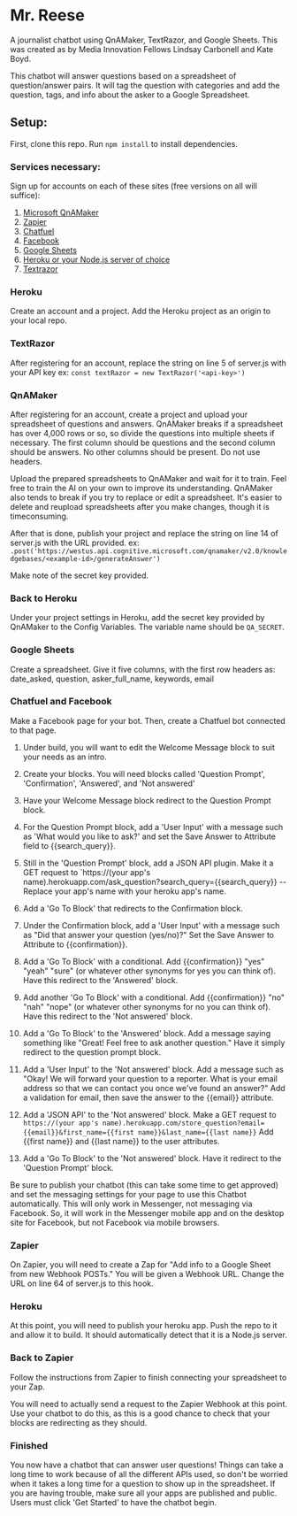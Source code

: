 # Mr. Reese
A journalist chatbot using QnAMaker, TextRazor, and Google Sheets. This was created as by Media Innovation Fellows Lindsay Carbonell and Kate Boyd.

This chatbot will answer questions based on a spreadsheet of question/answer pairs. It will tag the question with categories and add the question, tags, and info about the asker to a Google Spreadsheet.

## Setup:

First, clone this repo.
Run `npm install` to install dependencies.

### Services necessary:
Sign up for accounts on each of these sites (free versions on all will suffice):
1. [Microsoft QnAMaker](https://qnamaker.ai/)
2. [Zapier](https://zapier.com)
3. [Chatfuel](https://chatfuel.com/)
4. [Facebook](https://facebook.com/)
4. [Google Sheets](https://sheets.google.com/)
5. [Heroku or your Node.js server of choice](https://www.heroku.com/)
6. [Textrazor](https://www.textrazor.com/)

### Heroku
Create an account and a project. Add the Heroku project as an origin to your local repo.

### TextRazor

After registering for an account, replace the string on line 5 of server.js with your API key
ex: `const textRazor = new TextRazor('<api-key>')`

### QnAMaker

After registering for an account, create a project and upload your spreadsheet of questions and answers. 
QnAMaker breaks if a spreadsheet has over 4,000 rows or so, so divide the questions into multiple sheets if necessary. 
The first column should be questions and the second column should be answers. No other columns should be present. Do not use headers.

Upload the prepared spreadsheets to QnAMaker and wait for it to train. Feel free to train the AI on your own to improve its understanding.
QnAMaker also tends to break if you try to replace or edit a spreadsheet. It's easier to delete and reupload spreadsheets after you make changes, though it is timeconsuming.

After that is done, publish your project and replace the string on line 14 of server.js with the URL provided.
ex: `.post('https://westus.api.cognitive.microsoft.com/qnamaker/v2.0/knowledgebases/<example-id>/generateAnswer')`

Make note of the secret key provided.

### Back to Heroku

Under your project settings in Heroku, add the secret key provided by QnAMaker to the Config Variables. The variable name should be `QA_SECRET`.

### Google Sheets

Create a spreadsheet. Give it five columns, with the first row headers as: date_asked, question, asker_full_name,	keywords,	email

### Chatfuel and Facebook

Make a Facebook page for your bot. Then, create a Chatfuel bot connected to that page. 

1. Under build, you will want to edit the Welcome Message block to suit your needs as an intro.

2. Create your blocks. You will need blocks called 'Question Prompt', 'Confirmation', 'Answered', and 'Not answered'

3. Have your Welcome Message block redirect to the Question Prompt block.

4. For the Question Prompt block, add a 'User Input' with a message such as 'What would you like to ask?' and set the Save Answer to Attribute field to {{search_query}}. 

5. Still in the 'Question Prompt' block, add a JSON API plugin. Make it a GET request to `https://(your app's name).herokuapp.com/ask_question?search_query={{search_query}}
--Replace your app's name with your heroku app's name.

6. Add a 'Go To Block' that redirects to the Confirmation block.

7. Under the Confirmation block, add a 'User Input' with a message such as "Did that answer your question (yes/no)?" Set the Save Answer to Attribute to {{confirmation}}.

8. Add a 'Go To Block' with a conditional. Add <if> {{confirmation}} <is> "yes" "yeah" "sure" (or whatever other synonyms for yes you can think of). Have this redirect to the 'Answered' block.

9. Add another 'Go To Block' with a conditional. Add <if> {{confirmation}} <is> "no" "nah" "nope" (or whatever other synonyms for no you can think of). Have this redirect to the 'Not answered' block.

10. Add a 'Go To Block' to the 'Answered' block. Add a message saying something like "Great! Feel free to ask another question." Have it simply redirect to the question prompt block.

11. Add a 'User Input' to the 'Not answered' block. Add a message such as "Okay! We will forward your question to a reporter. What is your email address so that we can contact you once we've found an answer?" Add a validation for email, then save the answer to the {{email}} attribute.

12. Add a 'JSON API' to the 'Not answered' block. Make a GET request to `https://(your app's name).herokuapp.com/store_question?email={{email}}&first_name={{first name}}&last_name={{last name}}`
Add {{first name}} and {{last name}} to the user attributes.

13. Add a 'Go To Block' to the 'Not answered' block. Have it redirect to the 'Question Prompt' block.

Be sure to publish your chatbot (this can take some time to get approved) and set the messaging settings for your page to use this Chatbot automatically. This will only work in Messenger, not messaging via Facebook. So, it will work in the Messenger mobile app and on the desktop site for Facebook, but not Facebook via mobile browsers.

### Zapier

On Zapier, you will need to create a Zap for "Add info to a Google Sheet from new Webhook POSTs." You will be given a Webhook URL. Change the URL on line 64 of server.js to this hook.

### Heroku

At this point, you will need to publish your heroku app. Push the repo to it and allow it to build. It should automatically detect that it is a Node.js server.

### Back to Zapier

Follow the instructions from Zapier to finish connecting your spreadsheet to your Zap.

You will need to actually send a request to the Zapier Webhook at this point. Use your chatbot to do this, as this is a good chance to check that your blocks are redirecting as they should.

### Finished

You now have a chatbot that can answer user questions! Things can take a long time to work because of all the different APIs used, so don't be worried when it takes a long time for a question to show up in the spreadsheet. If you are having trouble, make sure all your apps are published and public. Users must click 'Get Started' to have the chatbot begin.





